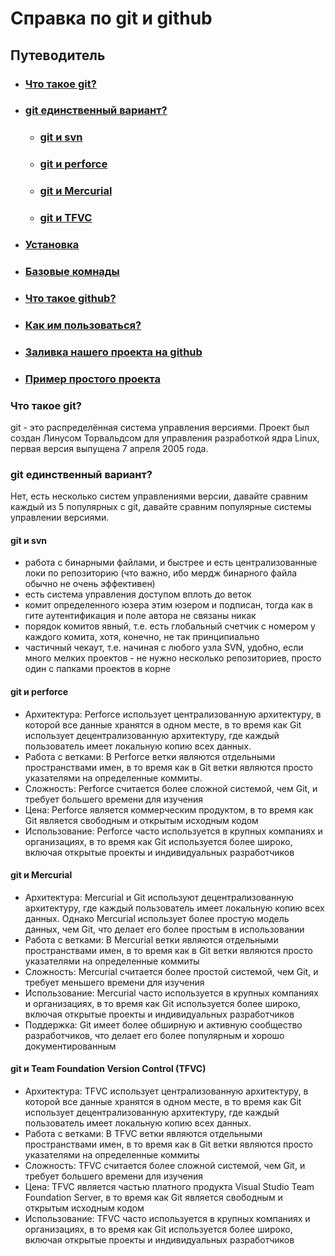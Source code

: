# Справка по git и github

## Путеводитель
* ### [Что такое git?](#Что-такое-git?)
* ### [git единственный вариант?](#git-единственный-вариант?)
    * ### [git и svn](#git-и-svn)
    * ### [git и perforce](#git-и-perforce)
    * ### [git и Mercurial](#git-и-mercurial)
    * ### [git и TFVC](#git-и-team-foundation-version-control-tfvc)
* ### [Установка]()
* ### [Базовые комнады]()
* ### [Что такое github?]()
* ### [Как им пользоваться?]()
* ### [Заливка нашего проекта на github]()
* ### [Пример простого проекта]()



### Что такое git? 
git - это распределённая система управления версиями. Проект был создан Линусом Торвальдсом для управления разработкой ядра Linux, первая версия выпущена 7 апреля 2005 года.

### git единственный вариант?
Нет, есть несколько систем управлениями версии, давайте сравним каждый из 5 популярных с git, давайте сравним популярные системы управлении версиями.


#### git и svn
* работа с бинарными файлами, и быстрее и есть централизованные локи по репозиторию (что важно, ибо мердж бинарного файла обычно не очень эффективен)
* есть система управления доступом вплоть до веток
* комит определенного юзера этим юзером и подписан, тогда как в гите аутентификация и поле автора не связаны никак
* порядок комитов явный, т.е. есть глобальный счетчик с номером у каждого комита, хотя, конечно, не так принципиально
* частичный чекаут, т.е. начиная с любого узла SVN, удобно, если много мелких проектов - не нужно несколько репозиториев, просто один с папками проектов в корне


#### git и perforce
* Архитектура: Perforce использует централизованную архитектуру, в которой все данные хранятся в одном месте, в то время как Git использует децентрализованную архитектуру, где каждый пользователь имеет локальную копию всех данных.
* Работа с ветками: В Perforce ветки являются отдельными пространствами имен, в то время как в Git ветки являются просто указателями на определенные коммиты.
* Сложность: Perforce считается более сложной системой, чем Git, и требует большего времени для изучения
* Цена: Perforce является коммерческим продуктом, в то время как Git является свободным и открытым исходным кодом
* Использование: Perforce часто используется в крупных компаниях и организациях, в то время как Git используется более широко, включая открытые проекты и индивидуальных разработчиков


#### git и Mercurial
* Архитектура: Mercurial и Git используют децентрализованную архитектуру, где каждый пользователь имеет локальную копию всех данных. Однако Mercurial использует более простую модель данных, чем Git, что делает его более простым в использовании
* Работа с ветками: В Mercurial ветки являются отдельными пространствами имен, в то время как в Git ветки являются просто указателями на определенные коммиты
* Сложность: Mercurial считается более простой системой, чем Git, и требует меньшего времени для изучения
* Использование: Mercurial часто используется в крупных компаниях и организациях, в то время как Git используется более широко, включая открытые проекты и индивидуальных разработчиков
* Поддержка: Git имеет более обширную и активную сообщество разработчиков, что делает его более популярным и хорошо документированным


#### git и Team Foundation Version Control (TFVC)
* Архитектура: TFVC использует централизованную архитектуру, в которой все данные хранятся в одном месте, в то время как Git использует децентрализованную архитектуру, где каждый пользователь имеет локальную копию всех данных.
* Работа с ветками: В TFVC ветки являются отдельными пространствами имен, в то время как в Git ветки являются просто указателями на определенные коммиты
* Сложность: TFVC считается более сложной системой, чем Git, и требует большего времени для изучения
* Цена: TFVC является частью платного продукта Visual Studio Team Foundation Server, в то время как Git является свободным и открытым исходным кодом
* Использование: TFVC часто используется в крупных компаниях и организациях, в то время как Git используется более широко, включая открытые проекты и индивидуальных разработчиков